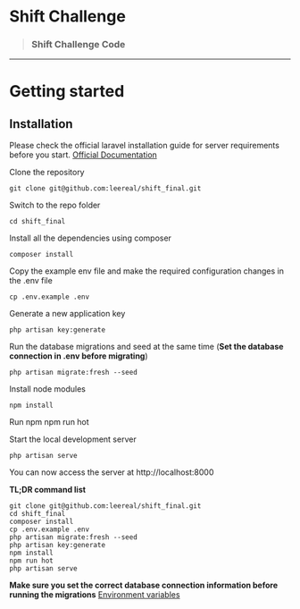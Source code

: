 # Shift Challenge

> ### Shift Challenge Code


----------

# Getting started

## Installation

Please check the official laravel installation guide for server requirements before you start. [Official Documentation](https://laravel.com/docs/5.4/installation#installation)


Clone the repository

    git clone git@github.com:leereal/shift_final.git

Switch to the repo folder

    cd shift_final

Install all the dependencies using composer

    composer install

Copy the example env file and make the required configuration changes in the .env file

    cp .env.example .env

Generate a new application key

    php artisan key:generate

Run the database migrations and seed at the same time (**Set the database connection in .env before migrating**)

    php artisan migrate:fresh --seed

Install node modules

    npm install 

Run npm
    npm run hot

Start the local development server

    php artisan serve

You can now access the server at http://localhost:8000

**TL;DR command list**

    git clone git@github.com:leereal/shift_final.git
    cd shift_final
    composer install
    cp .env.example .env
    php artisan migrate:fresh --seed
    php artisan key:generate
    npm install
    npm run hot
    php artisan serve

    
**Make sure you set the correct database connection information before running the migrations** [Environment variables](#environment-variables)


